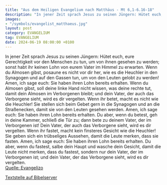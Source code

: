 ```yaml
---
title: "Aus dem Heiligen Evangelium nach Matthäus - Mt 6,1-6.16-18"
description: "In jener Zeit sprach Jesus zu seinen Jüngern: Hütet euch, eure Gerechtigkeit vor den Menschen zu tun, um von ihnen gesehen zu werden; sonst habt ihr keinen Lohn von eurem Vater im Himmel zu erwarten. Wenn du Almosen gibst, posaune es nicht vor dir her, wie es die Heuchler in den ...."
images:
- "/symbols/evangelist_matthaeus.jpg"
layout: post
category: EVANGELIUM
tag: EVANGELIUM
date: 2024-06-19 08:00:00 +0100
---
```

In jener Zeit sprach Jesus zu seinen Jüngern: Hütet euch, eure Gerechtigkeit vor den Menschen zu tun, um von ihnen gesehen zu werden; sonst habt ihr keinen Lohn von eurem Vater im Himmel zu erwarten.
Wenn du Almosen gibst, posaune es nicht vor dir her, wie es die Heuchler in den Synagogen und auf den Gassen tun, um von den Leuten gelobt zu werden! Amen, ich sage euch: Sie haben ihren Lohn bereits erhalten.<!--more-->
Wenn du Almosen gibst, soll deine linke Hand nicht wissen, was deine rechte tut,
damit dein Almosen im Verborgenen bleibt; und dein Vater, der auch das Verborgene sieht, wird es dir vergelten.
Wenn ihr betet, macht es nicht wie die Heuchler! Sie stellen sich beim Gebet gern in die Synagogen und an die Straßenecken, damit sie von den Leuten gesehen werden. Amen, ich sage euch: Sie haben ihren Lohn bereits erhalten.
Du aber, wenn du betest, geh in deine Kammer, schließ die Tür zu; dann bete zu deinem Vater, der im Verborgenen ist! Dein Vater, der auch das Verborgene sieht, wird es dir vergelten.
Wenn ihr fastet, macht kein finsteres Gesicht wie die Heuchler! Sie geben sich ein trübseliges Aussehen, damit die Leute merken, dass sie fasten. Amen, ich sage euch: Sie haben ihren Lohn bereits erhalten.
Du aber, wenn du fastest, salbe dein Haupt und wasche dein Gesicht,
damit die Leute nicht merken, dass du fastest, sondern nur dein Vater, der im Verborgenen ist; und dein Vater, der das Verborgene sieht, wird es dir vergelten.<br>
[Quelle: Evangelizo](https://evangeliumtagfuertag.org/DE/gospel)

[Textstelle auf Bibelserver](https://www.bibleserver.com/EU/Matthäus6,1-6.16-18)
